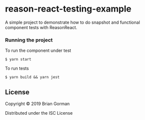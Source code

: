 # reason-react-testing-example
A simple project to demonstrate how to do snapshot and functional component tests with ReasonReact.

### Running the project

To run the component under test

    $ yarn start

To run tests

    $ yarn build && yarn jest


## License

Copyright © 2019 Brian Gorman 

Distributed under the ISC License 
